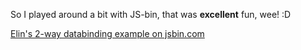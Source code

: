 So I played around a bit with JS-bin, that was **excellent** fun, wee! :D

<a class="jsbin-embed" href="https://jsbin.com/soyobe/embed?js,output">Elin's 2-way databinding example on jsbin.com</a><script src="http://static.jsbin.com/js/embed.min.js?3.35.3"></script>